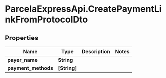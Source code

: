# ParcelaExpressApi.CreatePaymentLinkFromProtocolDto

## Properties

Name | Type | Description | Notes
------------ | ------------- | ------------- | -------------
**payer_name** | **String** |  | 
**payment_methods** | **[String]** |  | 



